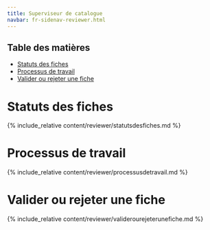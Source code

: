 ```yaml
---
title: Superviseur de catalogue
navbar: fr-sidenav-reviewer.html
---
```


## Table des matières

- [Statuts des fiches](#statuts-des-fiches)
- [Processus de travail](#processus-de-travail)
- [Valider ou rejeter une fiche](#valider-ou-rejeter-une-fiche)

# Statuts des fiches

{% include_relative content/reviewer/statutsdesfiches.md %}

# Processus de travail

{% include_relative content/reviewer/processusdetravail.md %}

# Valider ou rejeter une fiche

{% include_relative content/reviewer/validerourejeterunefiche.md %}


